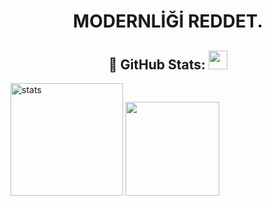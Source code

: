 <h1 align="center">MODERNLİĞİ REDDET.</h1>

<h2 align="center">🍒 GitHub Stats: <img src="https://raw.githubusercontent.com/iampavangandhi/iampavangandhi/master/gifs/Hi.gif" width="30px"> </h2>
<p align="left">
   <img src="https://github-readme-stats.vercel.app/api?username=MrMertBey&count_private=true&show_icons=true&theme=midnight-purple&hide_border=true" width="%100" height="180px" alt="stats" />
   <img src="https://github-readme-stats.vercel.app/api/top-langs/?username=MrMertBey&layout=compact&show_icons=true&theme=midnight-purple&hide_border=true"width="%100" height="150px" />

